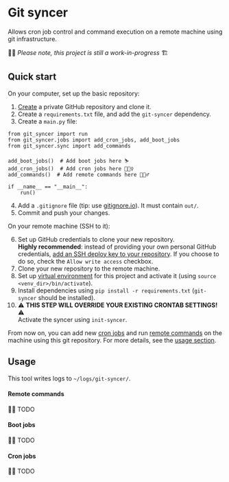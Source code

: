 # Git syncer 
Allows cron job control and command execution on a remote machine using git infrastructure.

👷🏻 *Please note, this project is still a work-in-progress* 🏗️

<h2 id="quick-start">
Quick start
</h2>

On your computer, set up the basic repository: 
1. [Create](https://github.com/new) a private GitHub repository and clone it.
2. Create a `requirements.txt` file, and add the `git-syncer` dependency.
3. Create a `main.py` file:
```python3
from git_syncer import run
from git_syncer.jobs import add_cron_jobs, add_boot_jobs
from git_syncer.sync import add_commands

add_boot_jobs()  # Add boot jobs here ⛷️ 
add_cron_jobs()  # Add cron jobs here 🚵🏻‍♀️
add_commands()  # Add remote commands here 🏋🏻‍♂️

if __name__ == "__main__":
    run()
```
4. Add a `.gitignore` file (tip: use [gitignore.io](https://www.toptal.com/developers/gitignore)). It must contain `out/`.
5. Commit and push your changes.

On your remote machine (SSH to it):

6. Set up GitHub credentials to clone your new repository.<br>
**Highly recommended**: instead of providing your own personal GitHub credentials, 
[add an SSH deploy key to your repository](https://docs.github.com/en/developers/overview/managing-deploy-keys#deploy-keys).
If you choose to do so, check the `Allow write access` checkbox. 
7. Clone your new repository to the remote machine.
8. Set up [virtual environment]() for this project and activate it (using `source <venv_dir>/bin/activate`).
9. Install dependencies using `pip install -r requirements.txt` (`git-syncer` should be installed).
10. ⚠️ **THIS STEP WILL OVERRIDE YOUR EXISTING CRONTAB SETTINGS!** ⚠️<br>
Activate the syncer using `init-syncer`.

From now on, you can add new [cron jobs](#cron-jobs) and run [remote commands](#remote-commands) on the machine using this git repository.
For more details, see the [usage section](#usage).

<h2 id="usage">
Usage
</h2>

This tool writes logs to `~/logs/git-syncer/`.

<h4 id="remote-commands">
Remote commands
</h4>

👷🏻 TODO

<h4 id="boot-jobs">
Boot jobs
</h4>

👷🏻 TODO

<h4 id="cron-jobs">
Cron jobs
</h4>

👷🏻 TODO
